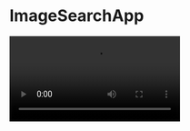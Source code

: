 # ImageSearchApp

![Video](https://github.com/Sarthak-code360/ImageSearchApp/blob/master/video.mp4)
